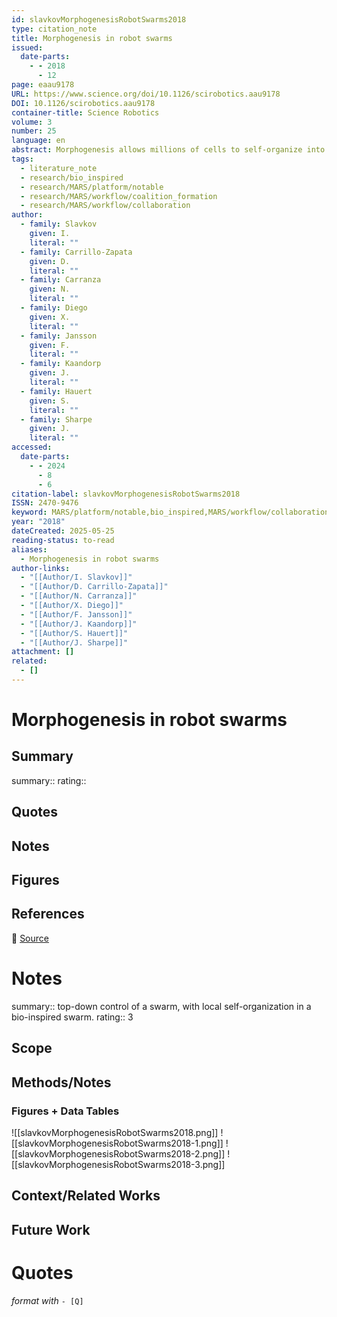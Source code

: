 ```yaml
---
id: slavkovMorphogenesisRobotSwarms2018
type: citation_note
title: Morphogenesis in robot swarms
issued:
  date-parts:
    - - 2018
      - 12
page: eaau9178
URL: https://www.science.org/doi/10.1126/scirobotics.aau9178
DOI: 10.1126/scirobotics.aau9178
container-title: Science Robotics
volume: 3
number: 25
language: en
abstract: Morphogenesis allows millions of cells to self-organize into intricate structures with a wide variety of functional shapes during embryonic development. This process emerges from local interactions of cells under the control of gene circuits which are identical in every cell, and is robust to intrinsic noise and adaptable to changing environments.
tags:
  - literature_note
  - research/bio_inspired
  - research/MARS/platform/notable
  - research/MARS/workflow/coalition_formation
  - research/MARS/workflow/collaboration
author:
  - family: Slavkov
    given: I.
    literal: ""
  - family: Carrillo-Zapata
    given: D.
    literal: ""
  - family: Carranza
    given: N.
    literal: ""
  - family: Diego
    given: X.
    literal: ""
  - family: Jansson
    given: F.
    literal: ""
  - family: Kaandorp
    given: J.
    literal: ""
  - family: Hauert
    given: S.
    literal: ""
  - family: Sharpe
    given: J.
    literal: ""
accessed:
  date-parts:
    - - 2024
      - 8
      - 6
citation-label: slavkovMorphogenesisRobotSwarms2018
ISSN: 2470-9476
keyword: MARS/platform/notable,bio_inspired,MARS/workflow/collaboration,MARS/workflow/coalition_formation
year: "2018"
dateCreated: 2025-05-25
reading-status: to-read
aliases:
  - Morphogenesis in robot swarms
author-links:
  - "[[Author/I. Slavkov]]"
  - "[[Author/D. Carrillo-Zapata]]"
  - "[[Author/N. Carranza]]"
  - "[[Author/X. Diego]]"
  - "[[Author/F. Jansson]]"
  - "[[Author/J. Kaandorp]]"
  - "[[Author/S. Hauert]]"
  - "[[Author/J. Sharpe]]"
attachment: []
related:
  - []
---
```


# Morphogenesis in robot swarms

## Summary
summary::
rating::

## Quotes

## Notes

## Figures

## References

🔗 [Source](https://www.science.org/doi/10.1126/scirobotics.aau9178)

# Notes 
summary:: top-down control of a swarm, with local self-organization in a bio-inspired swarm. 
rating:: 3

## Scope
## Methods/Notes
### Figures + Data Tables
![[slavkovMorphogenesisRobotSwarms2018.png]]
![[slavkovMorphogenesisRobotSwarms2018-1.png]]
![[slavkovMorphogenesisRobotSwarms2018-2.png]]
![[slavkovMorphogenesisRobotSwarms2018-3.png]]

## Context/Related Works
## Future Work


# Quotes
 *format with* `- [Q]`
